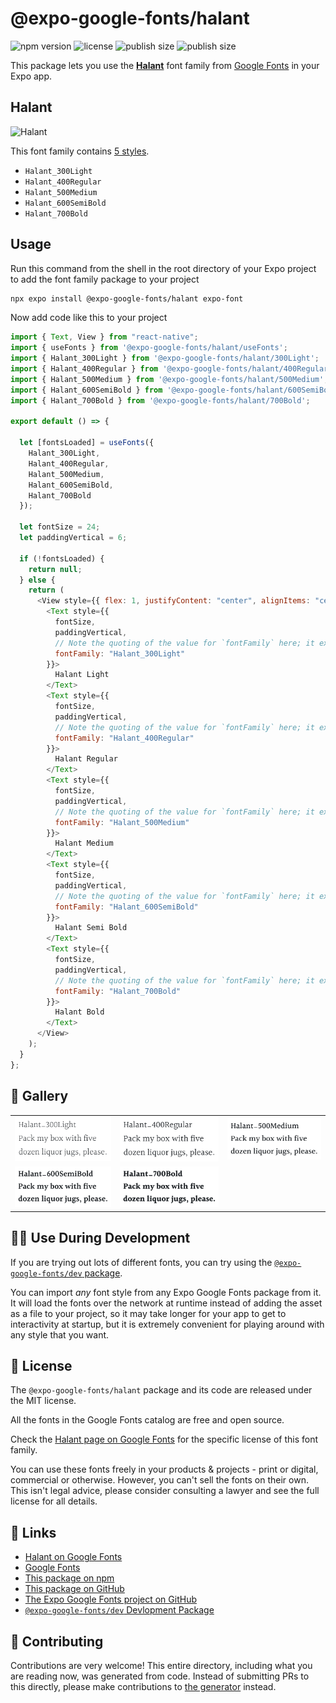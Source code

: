 # @expo-google-fonts/halant

![npm version](https://flat.badgen.net/npm/v/@expo-google-fonts/halant)
![license](https://flat.badgen.net/github/license/expo/google-fonts)
![publish size](https://flat.badgen.net/packagephobia/install/@expo-google-fonts/halant)
![publish size](https://flat.badgen.net/packagephobia/publish/@expo-google-fonts/halant)

This package lets you use the [**Halant**](https://fonts.google.com/specimen/Halant) font family from [Google Fonts](https://fonts.google.com/) in your Expo app.

## Halant

![Halant](./font-family.png)

This font family contains [5 styles](#-gallery).

- `Halant_300Light`
- `Halant_400Regular`
- `Halant_500Medium`
- `Halant_600SemiBold`
- `Halant_700Bold`

## Usage

Run this command from the shell in the root directory of your Expo project to add the font family package to your project

```sh
npx expo install @expo-google-fonts/halant expo-font
```

Now add code like this to your project

```js
import { Text, View } from "react-native";
import { useFonts } from '@expo-google-fonts/halant/useFonts';
import { Halant_300Light } from '@expo-google-fonts/halant/300Light';
import { Halant_400Regular } from '@expo-google-fonts/halant/400Regular';
import { Halant_500Medium } from '@expo-google-fonts/halant/500Medium';
import { Halant_600SemiBold } from '@expo-google-fonts/halant/600SemiBold';
import { Halant_700Bold } from '@expo-google-fonts/halant/700Bold';

export default () => {

  let [fontsLoaded] = useFonts({
    Halant_300Light, 
    Halant_400Regular, 
    Halant_500Medium, 
    Halant_600SemiBold, 
    Halant_700Bold
  });

  let fontSize = 24;
  let paddingVertical = 6;

  if (!fontsLoaded) {
    return null;
  } else {
    return (
      <View style={{ flex: 1, justifyContent: "center", alignItems: "center" }}>
        <Text style={{
          fontSize,
          paddingVertical,
          // Note the quoting of the value for `fontFamily` here; it expects a string!
          fontFamily: "Halant_300Light"
        }}>
          Halant Light
        </Text>
        <Text style={{
          fontSize,
          paddingVertical,
          // Note the quoting of the value for `fontFamily` here; it expects a string!
          fontFamily: "Halant_400Regular"
        }}>
          Halant Regular
        </Text>
        <Text style={{
          fontSize,
          paddingVertical,
          // Note the quoting of the value for `fontFamily` here; it expects a string!
          fontFamily: "Halant_500Medium"
        }}>
          Halant Medium
        </Text>
        <Text style={{
          fontSize,
          paddingVertical,
          // Note the quoting of the value for `fontFamily` here; it expects a string!
          fontFamily: "Halant_600SemiBold"
        }}>
          Halant Semi Bold
        </Text>
        <Text style={{
          fontSize,
          paddingVertical,
          // Note the quoting of the value for `fontFamily` here; it expects a string!
          fontFamily: "Halant_700Bold"
        }}>
          Halant Bold
        </Text>
      </View>
    );
  }
};
```

## 🔡 Gallery


||||
|-|-|-|
|![Halant_300Light](./300Light/Halant_300Light.ttf.png)|![Halant_400Regular](./400Regular/Halant_400Regular.ttf.png)|![Halant_500Medium](./500Medium/Halant_500Medium.ttf.png)||
|![Halant_600SemiBold](./600SemiBold/Halant_600SemiBold.ttf.png)|![Halant_700Bold](./700Bold/Halant_700Bold.ttf.png)|||


## 👩‍💻 Use During Development

If you are trying out lots of different fonts, you can try using the [`@expo-google-fonts/dev` package](https://github.com/expo/google-fonts/tree/master/font-packages/dev#readme).

You can import _any_ font style from any Expo Google Fonts package from it. It will load the fonts over the network at runtime instead of adding the asset as a file to your project, so it may take longer for your app to get to interactivity at startup, but it is extremely convenient for playing around with any style that you want.


## 📖 License

The `@expo-google-fonts/halant` package and its code are released under the MIT license.

All the fonts in the Google Fonts catalog are free and open source.

Check the [Halant page on Google Fonts](https://fonts.google.com/specimen/Halant) for the specific license of this font family.

You can use these fonts freely in your products & projects - print or digital, commercial or otherwise. However, you can't sell the fonts on their own. This isn't legal advice, please consider consulting a lawyer and see the full license for all details.

## 🔗 Links

- [Halant on Google Fonts](https://fonts.google.com/specimen/Halant)
- [Google Fonts](https://fonts.google.com/)
- [This package on npm](https://www.npmjs.com/package/@expo-google-fonts/halant)
- [This package on GitHub](https://github.com/expo/google-fonts/tree/master/font-packages/halant)
- [The Expo Google Fonts project on GitHub](https://github.com/expo/google-fonts)
- [`@expo-google-fonts/dev` Devlopment Package](https://github.com/expo/google-fonts/tree/master/font-packages/dev)

## 🤝 Contributing

Contributions are very welcome! This entire directory, including what you are reading now, was generated from code. Instead of submitting PRs to this directly, please make contributions to [the generator](https://github.com/expo/google-fonts/tree/master/packages/generator) instead.
